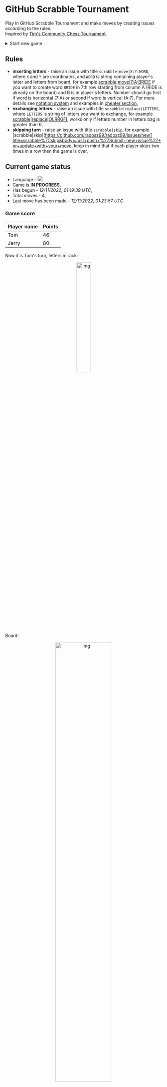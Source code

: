 
# GitHub Scrabble Tournament
Play in GitHub Scrabble Tournament and make moves by creating issues according to the rules.    
Inspired by [Tim's Community Chess Tournament](https://github.com/timburgan/).

<details>
  <summary>Start new game</summary>
  
 
 - [GB](https://github.com/radosz99/radosz99/issues/new?title=scrabble%7Cinit%7CGB&body=Just+push+%27Submit+new+issue%27+or+update+with+your+move)  ![](https://raw.githubusercontent.com/radosz99/radosz99/main/flags/GB.png)
 - [PL](https://github.com/radosz99/radosz99/issues/new?title=scrabble%7Cinit%7CPL&body=Just+push+%27Submit+new+issue%27+or+update+with+your+move)  ![](https://raw.githubusercontent.com/radosz99/radosz99/main/flags/PL.png)
 - [ES](https://github.com/radosz99/radosz99/issues/new?title=scrabble%7Cinit%7CES&body=Just+push+%27Submit+new+issue%27+or+update+with+your+move)  ![](https://raw.githubusercontent.com/radosz99/radosz99/main/flags/ES.png)
 - [DE](https://github.com/radosz99/radosz99/issues/new?title=scrabble%7Cinit%7CDE&body=Just+push+%27Submit+new+issue%27+or+update+with+your+move)  ![](https://raw.githubusercontent.com/radosz99/radosz99/main/flags/DE.png)
 - [FR](https://github.com/radosz99/radosz99/issues/new?title=scrabble%7Cinit%7CFR&body=Just+push+%27Submit+new+issue%27+or+update+with+your+move)  ![](https://raw.githubusercontent.com/radosz99/radosz99/main/flags/FR.png)
</details>
        

## Rules
 - **inserting letters** - raise an issue with title `scrabble|move|X:Y:WORD`, where `X` and `Y` are coordinates, and `WORD` is string containing player's letter and letters from board, for example [scrabble&#124;move&#124;7:A:BRIDE](https://github.com/radosz99/radosz99/issues/new?title=scrabble%7Cmove%7C7%3AA%3ABRIDE&body=Just+push+%27Submit+new+issue%27+or+update+with+your+move) if you want to create word `BRIDE` in 7th row starting from column A (RIDE is already on the board) and B is in player's letters. Number should go first if word is horizontal (7:A) or second if word is vertical (A:7). For more details see [notation system](https://en.wikipedia.org/wiki/Scrabble#Notation_system) and examples in [cheater section](#cheater),
 - **exchanging letters** - raise an issue with title `scrabble|replace|LETTERS`, where `LETTERS` is string of letters you want to exchange, for example [scrabble&#124;replace&#124;OLRRGFI](https://github.com/radosz99/radosz99/issues/new?title=scrabble%7Creplace%7COLRRGFI&body=Just+push+%27Submit+new+issue%27+or+update+with+your+move), works only if letters number in letters bag is greater than 6,
 - **skipping turn** - raise an issue with title `scrabble|skip`, for example [scrabble&#124;skip](https://github.com/radosz99/radosz99/issues/new?title=scrabble%7Cskip&body=Just+push+%27Submit+new+issue%27+or+update+with+your+move, keep in mind that if each player skips two times in a row then the game is over,

## Current game status
 - Language - ![](https://raw.githubusercontent.com/radosz99/radosz99/main/flags/FR.png),
 - Game is **IN PROGRESS**,
 - Has begun - *12/11/2022, 01:19:39 UTC*,
 - Total moves - 4,
 - Last move has been made - *12/11/2022, 01:23:57 UTC*.
    
### Game score
| Player name | Points |
 | - | - |  
| Tom | 46
| Jerry | 80

Now it is Tom's turn, letters in rack:
<p align="center">
    <img src="https://raw.githubusercontent.com/radosz99/radosz99/main/rack.png" width=30% alt="Img"/>
</p>

Board:
<p align="center">
<img src="https://raw.githubusercontent.com/radosz99/radosz99/main/board.png" width=60% alt="Img"/>
</p>
    
## User leaderboard
| Moves | Who | Points |
| - | - | - |
| 4 | [@radosz99](github.com/radosz99)| 126

<a name="cheater"></a>
## Cheater section  
Try out my algorithm and check the moves that were found based on the state of the board and rack. :cowboy_hat_face:
<details>
  <summary>Reveal some fancy moves :)</summary>
  
  | Id | Move | Points |
  | - | - | - |  
|1 | [2:I:girofle](https://github.com/radosz99/radosz99/issues/new?title=scrabble%7Cmove%7C2%3AI%3Agirofle&body=Just+push+%27Submit+new+issue%27+or+update+with+your+move) | 26 
|2 | [M:0:florin](https://github.com/radosz99/radosz99/issues/new?title=scrabble%7Cmove%7CM%3A0%3Aflorin&body=Just+push+%27Submit+new+issue%27+or+update+with+your+move) | 18 
|3 | [2:K:forge](https://github.com/radosz99/radosz99/issues/new?title=scrabble%7Cmove%7C2%3AK%3Aforge&body=Just+push+%27Submit+new+issue%27+or+update+with+your+move) | 18 
|4 | [2:K:gifle](https://github.com/radosz99/radosz99/issues/new?title=scrabble%7Cmove%7C2%3AK%3Agifle&body=Just+push+%27Submit+new+issue%27+or+update+with+your+move) | 18 
|5 | [2:K:golfe](https://github.com/radosz99/radosz99/issues/new?title=scrabble%7Cmove%7C2%3AK%3Agolfe&body=Just+push+%27Submit+new+issue%27+or+update+with+your+move) | 18 
|6 | [2:L:fige](https://github.com/radosz99/radosz99/issues/new?title=scrabble%7Cmove%7C2%3AL%3Afige&body=Just+push+%27Submit+new+issue%27+or+update+with+your+move) | 16 
|7 | [M:1:filon](https://github.com/radosz99/radosz99/issues/new?title=scrabble%7Cmove%7CM%3A1%3Afilon&body=Just+push+%27Submit+new+issue%27+or+update+with+your+move) | 16 
|8 | [2:K:fiole](https://github.com/radosz99/radosz99/issues/new?title=scrabble%7Cmove%7C2%3AK%3Afiole&body=Just+push+%27Submit+new+issue%27+or+update+with+your+move) | 16 
|9 | [2:K:flore](https://github.com/radosz99/radosz99/issues/new?title=scrabble%7Cmove%7C2%3AK%3Aflore&body=Just+push+%27Submit+new+issue%27+or+update+with+your+move) | 16 
|10 | [2:K:foire](https://github.com/radosz99/radosz99/issues/new?title=scrabble%7Cmove%7C2%3AK%3Afoire&body=Just+push+%27Submit+new+issue%27+or+update+with+your+move) | 16 
</details>
    
## Latest moves
<details>
<summary>Show 10 latest moves</summary>
  
  
  | Id | Type | Move / Letters to replace | Created words / New letters | Date | Points | Player | Who |
  | - | - | - | - | - | - | - | - |
|3| INSERT | O:2:evasure | ['EVASURE'] | 12/11/2022, 01:23:57 UTC | 42 | Jerry | [@radosz99](github.com/radosz99) |
|2| INSERT | 5:I:texanes | ['TEXANES'] | 12/11/2022, 01:22:39 UTC | 20 | Tom | [@radosz99](github.com/radosz99) |
|1| INSERT | K:4:excipa | ['EXCIPA'] | 12/11/2022, 01:21:52 UTC | 38 | Jerry | [@radosz99](github.com/radosz99) |
|0| INSERT | 7:H:kali | ['KALI'] | 12/11/2022, 01:20:40 UTC | 26 | Tom | [@radosz99](github.com/radosz99) |
</details>
    